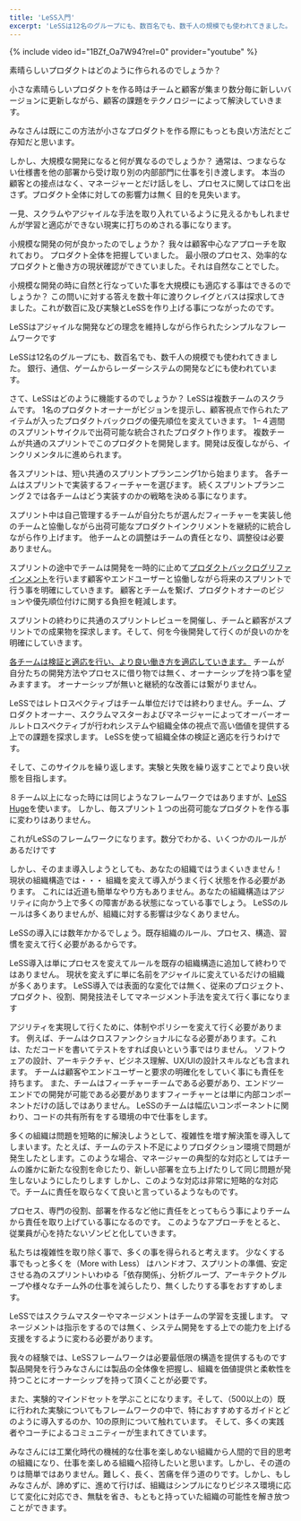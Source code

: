 ```yaml
---
title: 'LeSS入門'
excerpt: 'LeSSは12名のグループにも、数百名でも、数千人の規模でも使われてきました。 銀行、通信、ゲームからレーダーシステムの開発などにも使われています。'
---
```


{% include video id="1BZf_Oa7W94?rel=0" provider="youtube" %}

素晴らしいプロダクトはどのように作られるのでしょうか？

小さな素晴らしいプロダクトを作る時はチームと顧客が集まり数分毎に新しいバージョンに更新しながら、顧客の課題をテクノロジーによって解決していきます。

みなさんは既にこの方法が小さなプロダクトを作る際にもっとも良い方法だとご存知だと思います。

しかし、大規模な開発になると何が異なるのでしょうか？ 通常は、つまならない仕様書を他の部署から受け取り別の内部部門に仕事を引き渡します。 本当の顧客との接点はなく、マネージャーとだけ話しをし、プロセスに関しては口を出さず。プロダクト全体に対しての影響力は無く 目的を見失います。

一見、スクラムやアジャイルな手法を取り入れているように見えるかもしれませんが学習と適応ができない現実に打ちのめされる事になります。

小規模な開発の何が良かったのでしょうか？ 我々は顧客中心なアプローチを取れており。 プロダクト全体を把握していました。 最小限のプロセス、効率的なプロダクトと働き方の現状確認ができていました。それは自然なことでした。

小規模な開発の時に自然と行なっていた事を大規模にも適応する事はできるのでしょうか？ この問いに対する答えを数十年に渡りクレイグとバスは探求してきました。これが数百に及び実験とLeSSを作り上げる事につながったのです。

LeSSはアジャイルな開発などの理念を維持しながら作られたシンプルなフレームワークです

LeSSは12名のグループにも、数百名でも、数千人の規模でも使われてきました。 銀行、通信、ゲームからレーダーシステムの開発などにも使われています。

さて、LeSSはどのように機能するのでしょうか？ LeSSは複数チームのスクラムです。 1名のプロダクトオーナーがビジョンを提示し、顧客視点で作られたアイテムが入ったプロダクトバックログの優先順位を変えていきます。 1−４週間のスプリントサイクルで出荷可能な統合されたプロダクト作ります。 複数チームが共通のスプリントでこのプロダクトを開発します。開発は反復しながら、インクリメンタルに進められます。

各スプリントは、短い共通のスプリントプランニング1から始まります。 各チームはスプリントで実装するフィーチャーを選びます。 続くスプリントプランニング２では各チームはどう実装すのかの戦略を決める事になります。

スプリント中は自己管理するチームが自分たちが選んだフィーチャーを実装し他のチームと協働しながら出荷可能なプロダクトインクリメントを継続的に統合しながら作り上げます。 他チームとの調整はチームの責任となり、調整役は必要ありません。

スプリントの途中でチームは開発を一時的に止めて[プロダクトバックログリファインメント](/backlog-refinement-training)を行います顧客やエンドユーザーと協働しながら将来のスプリントで行う事を明確にしていきます。 顧客とチームを繋げ、プロダクトオナーのビジョンや優先順位付けに関する負担を軽減します。

スプリントの終わりに共通のスプリントレビューを開催し、チームと顧客がスプリントでの成果物を探求します。そして、何を今後開発して行くのが良いのかを明確にしていきます。

[各チームは検証と適応を行い、より良い働き方を適応していきます。](/sprint-retrospective-training) チームが自分たちの開発方法やプロセスに借り物では無く、オーナーシップを持つ事を望みますます。 オーナーシップが無いと継続的な改善には繋がりません。

LeSSではレトロスペクティブはチーム単位だけでは終わりません。チーム、プロダクトオーナー、スクラムマスターおよびマネージャーによってオーバーオールレトロスペクティブが行われシステムや組織全体の視点で高い価値を提供する上での課題を探求します。 LeSSを使って組織全体の検証と適応を行うわけです。

そして、このサイクルを繰り返します。実験と失敗を繰り返すことでより良い状態を目指します。

８チーム以上になった時には同じようなフレームワークではありますが、[LeSS Huge](https://less.works/jp/less/less-huge?setlang=true)を使います。 しかし、毎スプリント１つの出荷可能なプロダクトを作る事に変わりはありません。

これがLeSSのフレームワークになります。数分でわかる、いくつかのルールがあるだけです

しかし、そのまま導入しようとしても、あなたの組織ではうまくいきません！ 現状の組織構造では・・・ 組織を変えて導入がうまく行く状態を作る必要があります。 これには近道も簡単なやり方もありません。あなたの組織構造はアジリティに向かう上で多くの障害がある状態になっている事でしょう。 LeSSのルールは多くありませんが、組織に対する影響は少なくありません。

LeSSの導入には数年かかるでしょう。既存組織のルール、プロセス、構造、習慣を変えて行く必要があるからです。

LeSS導入は単にプロセスを変えてルールを既存の組織構造に追加して終わりではありません。 現状を変えずに単に名前をアジャイルに変えているだけの組織が多くあります。 LeSS導入では表面的な変化では無く、従来のプロジェクト、プロダクト、役割、開発技法そしてマネージメント手法を変えて行く事になります

アジリティを実現して行くために、体制やポリシーを変えて行く必要があります。 例えば、チームはクロスファンクショナルになる必要があります。これは、ただコードを書いてテストをすれば良いという事ではりません。 ソフトウェアの設計、アーキテクチャ、ビジネス理解、UX/UIの設計スキルなども含まれます。 チームは顧客やエンドユーザーと要求の明確化をしていく事にも責任を持ちます。 
また、チームはフィーチャーチームである必要があり、エンドツーエンドでの開発が可能である必要がありますフィーチャーとは単に内部コンポーネントだけの話しではありません。 LeSSのチームは幅広いコンポーネントに関わり、コードの共有所有をする環境の中で仕事をします。

多くの組織は問題を短略的に解決しようとして、複雑性を増す解決策を導入してしまいます。たとえば、チームのテスト不足によりプロダクション環境で問題が発生したとします。このような場合、マネージャーの典型的な対応としてはチームの誰かに新たな役割を命じたり、新しい部署を立ち上げたりして同じ問題が発生しないようにしたりします 
しかし、このような対応は非常に短略的な対応で。チームに責任を取らなくて良いと言っているようなものです。

プロセス、専門の役割、部署を作るなど他に責任をとってもらう事によりチームから責任を取り上げている事になるのです。 このようなアプローチをとると、従業員が心を持たないゾンビと化していきます。

私たちは複雑性を取り除く事で、多くの事を得られると考えます。 少なくする事でもっと多くを（More with Less） はハンドオフ、スプリントの準備、安定させる為のスプリントいわゆる「依存関係」、分析グループ、アーキテクトグループや様々なチーム外の仕事を減らしたり、無くしたりする事をおすすめします。

LeSSではスクラムマスターやマネージメントはチームの学習を支援します。 マネージメントは指示をするのでは無く、システム開発をする上での能力を上げる支援をするように変わる必要があります。

我々の経験では、LeSSフレームワークは必要最低限の構造を提供するものです製品開発を行うみなさんには製品の全体像を把握し、組織を価値提供と柔軟性を持つことにオーナーシップを持って頂くことが必要です。

また、実験的マインドセットを学ぶことになります。そして、（500以上の）既に行われた実験についてもフレームワークの中で、特におすすめするガイドとどのように導入するのか、10の原則について触れています。 そして、多くの実践者やコーチによるコミュニティーが生まれてきています。

みなさんには工業化時代の機械的な仕事を楽しめない組織から人間的で目的思考の組織になり、仕事を楽しめる組織へ招待したいと思います。しかし、その道のりは簡単ではありません。難しく、長く、苦痛を伴う道のりです。しかし、もしみなさんが、諦めずに、進めて行けば、組織はシンプルになりビジネス環境に応じて変化に対応でき、無駄を省き、もともと持っていた組織の可能性を解き放つことができます。
 

